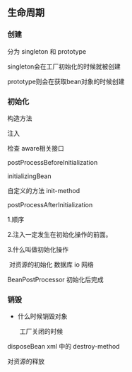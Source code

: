 ## 生命周期
### 创建
分为 singleton 和 prototype

singleton会在工厂初始化的时候就被创建

prototype则会在获取bean对象的时候创建



### 初始化
构造方法

注入

检查 aware相关接口

postProcessBeforeInitialization

initializingBean

自定义的方法 init-method

postProcessAfterInitialization

1.顺序 

2.注入⼀定发⽣在初始化操作的前面。

3.什么叫做初始化操作

​	对资源的初始化 数据库 io 网络



BeanPostProcessor
初始化后完成





### 销毁

- 什么时候销毁对象

  ​	工厂关闭的时候

disposeBean
xml 中的 destroy-method

对资源的释放





